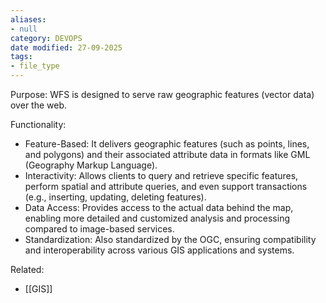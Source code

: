 ```yaml
---
aliases:
- null
category: DEVOPS
date modified: 27-09-2025
tags:
- file_type
---
```

Purpose: WFS is designed to serve raw geographic features (vector data) over the web.

Functionality:
- Feature-Based: It delivers geographic features (such as points, lines, and polygons) and their associated attribute data in formats like GML (Geography Markup Language).
- Interactivity: Allows clients to query and retrieve specific features, perform spatial and attribute queries, and even support transactions (e.g., inserting, updating, deleting features).
- Data Access: Provides access to the actual data behind the map, enabling more detailed and customized analysis and processing compared to image-based services.
- Standardization: Also standardized by the OGC, ensuring compatibility and interoperability across various GIS applications and systems.

Related:
- [[GIS]]